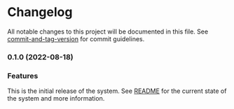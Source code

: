 # Changelog

All notable changes to this project will be documented in this file. See [commit-and-tag-version](https://github.com/absolute-version/commit-and-tag-version) for commit guidelines.

### 0.1.0 (2022-08-18)


### Features

This is the initial release of the system. See [README](/README.md) for the current state of the system and more information.

